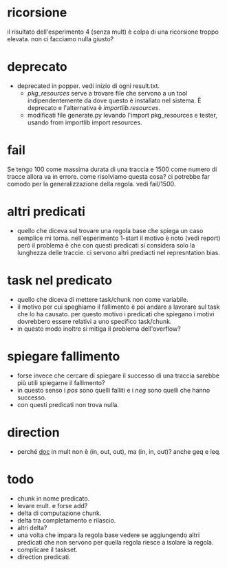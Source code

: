 # ricorsione
il risultato dell'esperimento 4 (senza mult) è colpa di una ricorsione troppo elevata. non ci facciamo nulla giusto?

# deprecato
- deprecated in popper. vedi inizio di ogni result.txt.
    - *pkg_resources* serve a trovare file che servono a un tool indipendentemente da dove questo è installato nel sistema. È deprecato e l'alternativa è *importlib.resources*.
    - modificati file generate.py levando l'import pkg_resources e tester, usando from importlib import resources.

# fail
Se tengo 100 come massima durata di una traccia e 1500 come numero di tracce allora va in errore. come risolviamo questa cosa? ci potrebbe far comodo per la generalizzazione della regola.
vedi fail/1500.



# altri predicati
- quello che diceva sul trovare una regola base che spiega un caso semplice mi torna. nell'esperimento 1-start il motivo è noto (vedi report) però il problema è che con questi predicati si considera solo la lunghezza delle traccie. ci servono altri prediacti nel represntation bias.

# task nel predicato
- quello che diceva di mettere task/chunk non come variabile.
- il motivo per cui speghiamo il fallimento è poi andare a lavorare sul task che lo ha causato. per questo motivo i predicati che spiegano i motivi dovrebbero essere relativi a uno specifico task/chunk.
- in questo modo inoltre si mitiga il problema dell'overflow?

# spiegare fallimento
- forse invece che cercare di spiegare il successo di una traccia sarebbe più utili spiegarne il fallimento?
- in questo senso i *pos* sono quelli falliti e i *neg* sono quelli che hanno successo.
- con questi predicati non trova nulla.

# direction
- perché [doc](https://github.com/celinehocquette/numsynth-aaai23) in mult non è (in, out, out), ma (in, in, out)? anche geq e leq.




# todo
- chunk in nome predicato.
- levare mult. e forse add?
- delta di computazione chunk.
- delta tra completamento e rilascio.
- altri delta?
- una volta che impara la regola base vedere se aggiungendo altri predicati che non servono per quella regola riesce a isolare la regola.
- complicare il taskset.
- direction predicati.